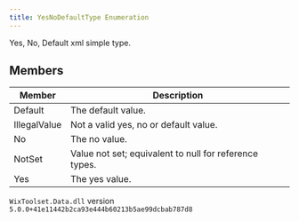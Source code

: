 ```yaml
---
title: YesNoDefaultType Enumeration
---
```

Yes, No, Default xml simple type.
## Members
| Member | Description |
| ------ | ----------- |
| Default | The default value. |
| IllegalValue | Not a valid yes, no or default value. |
| No | The no value. |
| NotSet | Value not set; equivalent to null for reference types. |
| Yes | The yes value. |
`WixToolset.Data.dll` version `5.0.0+41e11442b2ca93e444b60213b5ae99dcbab787d8`
